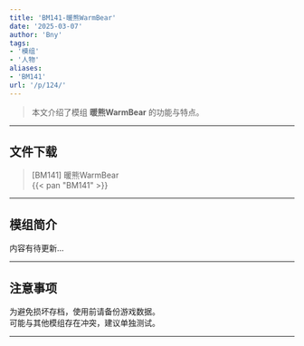 ```yaml
---
title: 'BM141-暖熊WarmBear'
date: '2025-03-07'
author: 'Bny'
tags:
- '模组'
- '人物'
aliases:
- 'BM141'
url: '/p/124/'
---
```


> 本文介绍了模组 **暖熊WarmBear** 的功能与特点。

---

## 文件下载

> [BM141] 暖熊WarmBear  
{{< pan "BM141" >}}  

---

## 模组简介

>  
内容有待更新...  

---

## 注意事项

>  
为避免损坏存档，使用前请备份游戏数据。  
可能与其他模组存在冲突，建议单独测试。  

---


